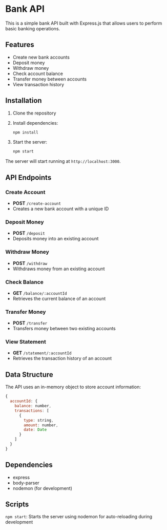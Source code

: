 # Bank API

This is a simple bank API built with Express.js that allows users to perform basic banking operations.

## Features

- Create new bank accounts
- Deposit money
- Withdraw money
- Check account balance
- Transfer money between accounts
- View transaction history

## Installation

1. Clone the repository
2. Install dependencies:

    ```bash
    npm install
    ```

3. Start the server:

    ```bash
    npm start
    ```

The server will start running at `http://localhost:3000`.

## API Endpoints

### Create Account
- **POST** `/create-account`
- Creates a new bank account with a unique ID

### Deposit Money
- **POST** `/deposit`
- Deposits money into an existing account

### Withdraw Money
- **POST** `/withdraw`
- Withdraws money from an existing account

### Check Balance
- **GET** `/balance/:accountId`
- Retrieves the current balance of an account

### Transfer Money
- **POST** `/transfer`
- Transfers money between two existing accounts

### View Statement
- **GET** `/statement/:accountId`
- Retrieves the transaction history of an account

## Data Structure

The API uses an in-memory object to store account information:

```javascript
{
  accountId: {
    balance: number,
    transactions: [
      {
        type: string,
        amount: number,
        date: Date
      }
    ]
  }
}
```

## Dependencies
- express
- body-parser
- nodemon (for development)
## Scripts
`npm start`: Starts the server using nodemon for auto-reloading during development
